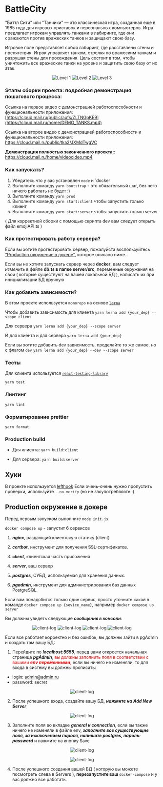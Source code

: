 # BattleCity

"Баттл Сити" или "Танчики" — это классическая игра, созданная еще в 1985 году для игровых приставок и персональных компьютеров. Игра предлагает игрокам управлять танками в лабиринте, где они сражаются против вражеских танков и защищают свою базу.

Игровое поле представляет собой лабиринт, где расставлены стены и препятствия. Игрок управляет танком, стреляя по вражеским танкам и разрушая стены для прохождения. Цель состоит в том, чтобы уничтожить все вражеские танки на уровне и защитить свою базу от их атак.

<p align="center">
  <img src="./assets/lvl1gif.gif" alt="Level 1">
  <img src="./assets/lvl2gif.gif" alt="Level 2">
  <img src="./assets/lvl3gif.gif" alt="Level 3">
</p>

### Этапы сборки проекта: подробная демонстрация пошагового процесса:

Ссылка на первое видео с демонстрацией работоспособности и функциональности приложения:
[https://cloud.mail.ru/public/aufs/ZLTNGpKE9](https://cloud.mail.ru/home/DEMO_TANKS.mp4)

Ссылка на второе видео с демонстрацией работоспособности и функциональности приложения:
https://cloud.mail.ru/public/tka2/JXMdTwgVC

**Демонстрация полностью законченного проекта:**:
https://cloud.mail.ru/home/videocideo.mp4

### Как запускать?

1. Убедитесь что у вас установлен `node` и `docker
2. Выполните команду `yarn bootstrap` - это обязательный шаг, без него ничего работать не будет :)
3. Выполните команду `yarn prod`
4. Выполните команду `yarn start:client` чтобы запустить только клиент
5. Выполните команду `yarn start:server` чтобы запустить только server

( Для корректной сборки с помощью скрипта dev вам следует открыть файл emojiAPI.ts )

### Как протестировать работу сервера?

Если вы хотите протестировать сервер, пожалуйста воспользуйтесь ["Production окружение в докере"](#production-окружение-в-докере), которое описано ниже.

Если вы не хотите запускать сервер через **docker**, вам следует _изменить_ в файле **db.ts в папке server/src**, переменные окружения на свои ( которые существуют на вашей локальной БД ), написать их при инициализации БД вручную

### Как добавить зависимости?

В этом проекте используется `monorepo` на основе [`lerna`](https://github.com/lerna/lerna)

Чтобы добавить зависимость для клиента
`yarn lerna add {your_dep} --scope client`

Для сервера
`yarn lerna add {your_dep} --scope server`

И для клиента и для сервера
`yarn lerna add {your_dep}`

Если вы хотите добавить dev зависимость, проделайте то же самое, но с флагом `dev`
`yarn lerna add {your_dep} --dev --scope server`

### Тесты

Для клиента используется [`react-testing-library`](https://testing-library.com/docs/react-testing-library/intro/)

`yarn test`

### Линтинг

`yarn lint`

### Форматирование prettier

`yarn format`

### Production build

- Для клиента:
  `yarn build:client`

- Для сервера:
  `yarn build:server`

## Хуки

В проекте используется [lefthook](https://github.com/evilmartians/lefthook)
Если очень-очень нужно пропустить проверки, используйте `--no-verify` (но не злоупотребляйте :)

## Production окружение в докере

Перед первым запуском выполните `node init.js`

`docker compose up` - запустит 6 сервисов

1. **_nginx_**, раздающий клиентскую статику (client)

2. **_certbot_**, инструмент для получения SSL-сертификатов.
3. **_client_**, клиентская часть приложения
4. **_server_**, ваш сервер
5. **_postgres_**, СУБД, используемая для хранения данных.
6. **_pgadmin_**, инструмент для администрирования баз данных PostgreSQL.

Если вам понадобится только один сервис, просто уточните какой в команде
`docker compose up {sevice_name}`, например `docker compose up server`

Вы должны увидеть следующие **_сообщения в консоли_**:

<p align="center">
  <img src="./assets/client-log.png" alt="client-log">
  <img src="./assets/server-log.png" alt="client-log">
  <img src="./assets/postrgres-log.png" alt="client-log">
  <img src="./assets/pgadmin-log.png" alt="client-log">
</p>

Если все работает корректно и без ошибок, вы должны зайти в pgAdmin и создать там вашу БД:

1. Перейдите по **_localhost:5555_**, перед вами откроется начальная страница **_pgAdmin_**, <span style="color: red;">вы должны заполнить поля в соответствии с вашими **_env переменными_**,</span> если вы ничего не изменяли, то для входа в систему вы должны прописать:

- login: admin@admin.ru
- password: secret
<p align="center">
 <img src="./assets/pgAdmin-entry.png" alt="client-log">
</p>

2. После успешного входа, создайте вашу БД, **_нажмите на Add New Server_**
 <p align="center">
   <img src="./assets/pgAdmin-create-bd.png" alt="client-log">
</p>

3. Заполните поля во вкладке **_general и connection_**, если вы также ничего не изменяли в файле env, **_заполните все существующие поля, за исключением пароля, напишите postgres, пароль: password_** и нажмите на кнопку Save
<p align="center">
  <img src="./assets/pgAdmin-general-bd.png" alt="client-log">
</p>
<p align="center">
  <img src="./assets/pgAdmin-connection-bd.png" alt="client-log">
</p>

4. После успешного создания вашей БД ( которую вы можете посмотреть слева в Servers ), **перезапустите ваш** `docker-compose` и у вас должно все работать.
